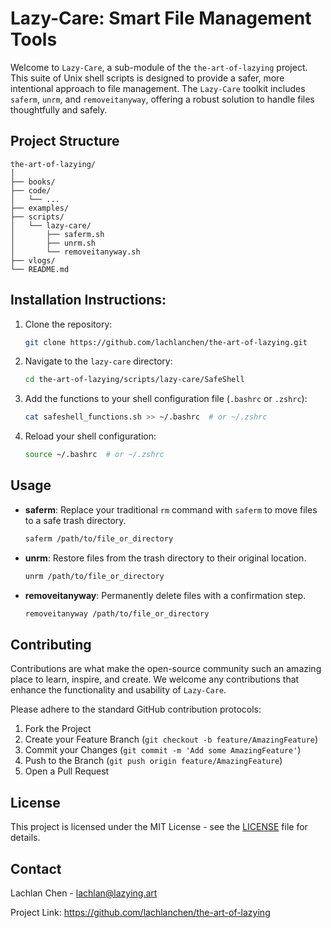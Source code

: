# Lazy-Care: Smart File Management Tools

Welcome to `Lazy-Care`, a sub-module of the `the-art-of-lazying` project. This suite of Unix shell scripts is designed to provide a safer, more intentional approach to file management. The `Lazy-Care` toolkit includes `saferm`, `unrm`, and `removeitanyway`, offering a robust solution to handle files thoughtfully and safely.

## Project Structure

```
the-art-of-lazying/
│
├── books/
├── code/
│   └── ...
├── examples/
├── scripts/
│   └── lazy-care/
│       ├── saferm.sh
│       ├── unrm.sh
│       └── removeitanyway.sh
├── vlogs/
└── README.md
```

## Installation Instructions:


1. Clone the repository:
   ```bash
   git clone https://github.com/lachlanchen/the-art-of-lazying.git
   ```
2. Navigate to the `lazy-care` directory:
   ```bash
   cd the-art-of-lazying/scripts/lazy-care/SafeShell
   ```
3. Add the functions to your shell configuration file (`.bashrc` or `.zshrc`):
   ```bash
   cat safeshell_functions.sh >> ~/.bashrc  # or ~/.zshrc
   ```
4. Reload your shell configuration:
   ```bash
   source ~/.bashrc  # or ~/.zshrc
   ```

## Usage

- **saferm**: Replace your traditional `rm` command with `saferm` to move files to a safe trash directory.
  ```bash
  saferm /path/to/file_or_directory
  ```
- **unrm**: Restore files from the trash directory to their original location.
  ```bash
  unrm /path/to/file_or_directory
  ```
- **removeitanyway**: Permanently delete files with a confirmation step.
  ```bash
  removeitanyway /path/to/file_or_directory
  ```
## Contributing

Contributions are what make the open-source community such an amazing place to learn, inspire, and create. We welcome any contributions that enhance the functionality and usability of `Lazy-Care`.

Please adhere to the standard GitHub contribution protocols:

1. Fork the Project
2. Create your Feature Branch (`git checkout -b feature/AmazingFeature`)
3. Commit your Changes (`git commit -m 'Add some AmazingFeature'`)
4. Push to the Branch (`git push origin feature/AmazingFeature`)
5. Open a Pull Request

## License

This project is licensed under the MIT License - see the [LICENSE](https://lazying.art/LICENSE) file for details.

## Contact

Lachlan Chen - lachlan@lazying.art

Project Link: https://github.com/lachlanchen/the-art-of-lazying
